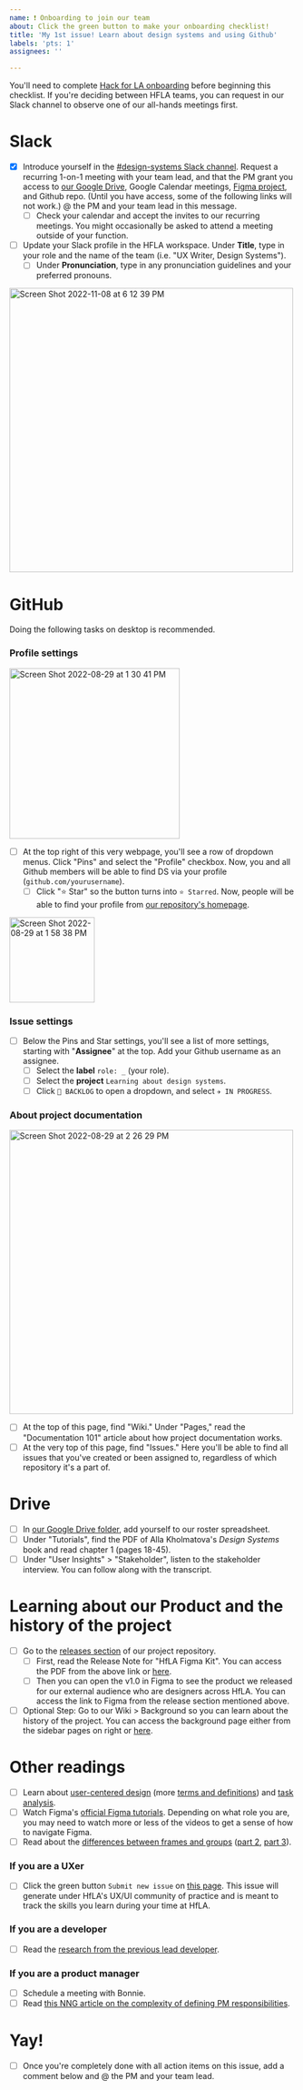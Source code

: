 ```yaml
---
name: ❗ Onboarding to join our team
about: Click the green button to make your onboarding checklist!
title: 'My 1st issue! Learn about design systems and using Github'
labels: 'pts: 1'
assignees: ''

---
```

<!-- Click the green button "Submit new issue" !!!!! 

Once you submit this issue, you'll be able to interact with this checklist and start checking off action items. -->










You'll need to complete [Hack for LA onboarding](https://www.hackforla.org/getting-started) before beginning this checklist. If you're deciding between HFLA teams, you can request in our Slack channel to observe one of our all-hands meetings first.

# Slack
- [x] Introduce yourself in the [#design-systems Slack channel](https://hackforla.slack.com/archives/CH2U1CB9Q). Request a recurring 1-on-1 meeting with your team lead, and that the PM grant you access to [our Google Drive](https://drive.google.com/drive/folders/1BE2bwPuBxKWtQPGw-Mn1pEvDGivawaRp?usp=sharing), Google Calendar meetings, [Figma project](https://www.figma.com/files/project/39879901/Team-project?fuid=913139172394832663), and Github repo. (Until you have access, some of the following links will not work.) @ the PM and your team lead in this message. 
  - [ ] Check your calendar and accept the invites to our recurring meetings. You might occasionally be asked to attend a meeting outside of your function.
- [ ] Update your Slack profile in the HFLA workspace. Under **Title**, type in your role and the name of the team (i.e. "UX Writer, Design Systems"). 
  - [ ] Under **Pronunciation**, type in any pronunciation guidelines and your preferred pronouns. 

<img width="500" alt="Screen Shot 2022-11-08 at 6 12 39 PM" src="https://user-images.githubusercontent.com/97491788/200696071-b9f6dfe4-5af6-4d4a-8a27-b38c61305ff9.png">

# GitHub
Doing the following tasks on desktop is recommended.

### Profile settings 
<img width="300" alt="Screen Shot 2022-08-29 at 1 30 41 PM" src="https://user-images.githubusercontent.com/97491788/187262497-40a362d4-b91b-4eb0-8dc3-804aa8afdc1a.png">

- [ ] At the top right of this very webpage, you'll see a row of dropdown menus. Click "Pins" and select the "Profile" checkbox. Now, you and all Github members will be able to find DS via your profile (`github.com/yourusername`). 
  - [ ] Click "⭐ Star" so the button turns into `⭐ Starred`. Now, people will be able to find your profile from [our repository's homepage](https://github.com/hackforla/design-systems).

<img width="150" alt="Screen Shot 2022-08-29 at 1 58 38 PM" src="https://user-images.githubusercontent.com/97491788/187267671-c7f9e82a-de2f-49f2-9b2d-2a22b5ce1d15.png">

### Issue settings
- [ ] Below the Pins and Star settings, you'll see a list of more settings, starting with "**Assignee**" at the top. Add your Github username as an assignee.
  - [ ] Select the **label** `role: _` (your role).
  - [ ] Select the **project** `Learning about design systems`.
  - [ ] Click `🚧 BACKLOG` to open a dropdown, and select `✈️ IN PROGRESS`.
### About project documentation
<img width="500" alt="Screen Shot 2022-08-29 at 2 26 29 PM" src="https://user-images.githubusercontent.com/97491788/187272041-a7861dab-b3b9-4636-8873-f1e100e318b9.png">

- [ ] At the top of this page, find "Wiki." Under "Pages," read the "Documentation 101" article about how project documentation works.
- [ ] At the very top of this page, find "Issues." Here you'll be able to find all issues that you've created or been assigned to, regardless of which repository it's a part of.
# Drive
- [ ] In [our Google Drive folder](https://drive.google.com/drive/folders/1BE2bwPuBxKWtQPGw-Mn1pEvDGivawaRp), add yourself to our roster spreadsheet.
- [ ] Under "Tutorials", find the PDF of Alla Kholmatova's _Design Systems_ book and read chapter 1 (pages 18-45).
- [ ] Under "User Insights" > "Stakeholder", listen to the stakeholder interview. You can follow along with the transcript.
# Learning about our Product and the history of the project
- [ ] Go to the [releases section](https://github.com/hackforla/design-systems/releases) of our project repository. 
   - [ ] First, read the Release Note for "HfLA Figma Kit". You can access the PDF from the above link or [here](https://github.com/hackforla/design-systems/files/9975967/HfLA.Figma.Kit.v.1.0.Release.Note.pdf). 
   - [ ] Then you can open the v1.0 in Figma to see the product we released for our external audience who are designers across HfLA. You can access the link to Figma from the release section mentioned above.
- [ ] Optional Step: Go to our Wiki > Background so you can learn about the history of the project. You can access the background page either from the sidebar pages on right or [here](https://github.com/hackforla/design-systems/wiki/Background). 
# Other readings
- [ ] Learn about [user-centered design](https://www.nist.gov/itl/iad/visualization-and-usability-group/human-factors-human-centered-design) (more [terms and definitions](https://www.iso.org/obp/ui/#iso:std:iso:9241:-210:ed-2:v1:en)) and [task analysis](https://www.youtube.com/watch?v=tEx8R4ePwmk).
- [ ] Watch Figma's [official Figma tutorials](https://www.youtube.com/playlist?list=PLXDU_eVOJTx7QHLShNqIXL1Cgbxj7HlN4). Depending on what role you are, you may need to watch more or less of the videos to get a sense of how to navigate Figma.
- [ ] Read about the [differences between frames and groups](https://www.figma.com/best-practices/groups-versus-frames/) ([part 2](https://www.figma.com/best-practices/groups-versus-frames/frames/), [part 3](https://www.figma.com/best-practices/groups-versus-frames/summary/)). 
### If you are a UXer
- [ ] Click the green button `Submit new issue` on [this page](https://github.com/hackforla/UI-UX/issues/new?assignees=&labels=experience+profile&template=template-for-UX-Experience-Profile.md&title=UX%2FUI+Experience+Profile%3A+YOUR+NAME). This issue will generate under HfLA's UX/UI community of practice and is meant to track the skills you learn during your time at HfLA.
### If you are a developer
- [ ] Read the [research from the previous lead developer](https://github.com/hackforla/design-systems/wiki/Appendix).
### If you are a product manager
- [ ] Schedule a meeting with Bonnie.
- [ ] Read [this NNG article on the complexity of defining PM responsibilities](https://www.nngroup.com/articles/pm-ux-different-views-of-responsibilities/).

# Yay!
- [ ] Once you're completely done with all action items on this issue, add a comment below and @ the PM and your team lead.
